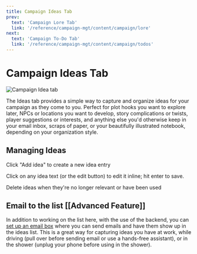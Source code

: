 ```yaml
---
title: Campaign Ideas Tab
prev: 
  text: 'Campaign Lore Tab'
  link: '/reference/campaign-mgt/content/campaign/lore'
next: 
  text: 'Campaign To-Do Tab'
  link: '/reference/campaign-mgt/content/campaign/todos'
---
```

# Campaign Ideas Tab
![Campaign Idea tab](/assets/images/idea-tab.webp)

The Ideas tab provides a simple way to capture and organize ideas for your campaign as they come to you.  Perfect for plot hooks you want to explore later, NPCs or locations you want to develop, story complications or twists, player suggestions or interests, and anything else you'd otherwise keep in your email inbox, scraps of paper, or your beautifully illustrated notebook, depending on your organization style.

## Managing Ideas
Click "Add idea" to create a new idea entry

Click on any idea text (or the edit button) to edit it inline; hit enter to save. 

Delete ideas when they're no longer relevant or have been used

## Email to the list [[Advanced Feature]]
In addition to working on the list here, with the use of the backend, you can [set up an email box](/reference//backend/email) where you can send emails and have them show up in the ideas list.  This is a great way for capturing ideas you have at work, while driving (pull over before sending email or use a hands-free assistant), or in the shower (unplug your phone before using in the shower).